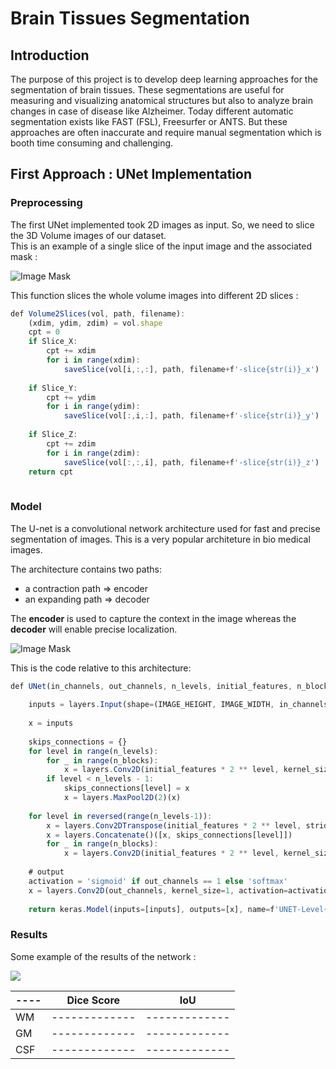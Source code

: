 # Brain Tissues Segmentation

## Introduction 
The purpose of this project is to develop deep learning approaches for the segmentation of brain tissues. These segmentations are useful for measuring and visualizing anatomical structures but also to analyze brain changes in case of disease like Alzheimer. Today different automatic segmentation exists like FAST (FSL), Freesurfer or ANTS. But these approaches are often inaccurate and require manual segmentation which is booth time consuming and challenging. 

## First Approach : UNet Implementation

### Preprocessing

The first UNet implemented took 2D images as input. So, we need to slice the 3D Volume images of our dataset.  
This is an example of a single slice of the input image and the associated mask : 

![Image Mask](https://github.com/sophieloiz/brain-tissues-segmentation/blob/master/img/preprocess.png)


This function slices the whole volume images into different 2D slices :



```javascript
def Volume2Slices(vol, path, filename):
    (xdim, ydim, zdim) = vol.shape
    cpt = 0
    if Slice_X:
        cpt += xdim
        for i in range(xdim):
            saveSlice(vol[i,:,:], path, filename+f'-slice{str(i)}_x')
            
    if Slice_Y:
        cpt += ydim
        for i in range(ydim):
            saveSlice(vol[:,i,:], path, filename+f'-slice{str(i)}_y')
            
    if Slice_Z:
        cpt += zdim
        for i in range(zdim):
            saveSlice(vol[:,:,i], path, filename+f'-slice{str(i)}_z')
    return cpt
    
```
### Model 

The U-net is a convolutional network architecture used for fast and precise segmentation of images. This is a very popular architeture in bio medical images. 

The architecture contains two paths:
* a contraction path => encoder
* an expanding path => decoder
 
 The **encoder** is used to capture the context in the image whereas the **decoder** will enable precise localization. 


![Image Mask](https://github.com/sophieloiz/brain-tissues-segmentation/blob/master/img/u-net-architecture.png)

This is the code relative to this architecture: 

```javascript
def UNet(in_channels, out_channels, n_levels, initial_features, n_blocks, IMAGE_HEIGHT, IMAGE_WIDTH):
   
    inputs = layers.Input(shape=(IMAGE_HEIGHT, IMAGE_WIDTH, in_channels))
    
    x = inputs
    
    skips_connections = {}
    for level in range(n_levels):
        for _ in range(n_blocks):
            x = layers.Conv2D(initial_features * 2 ** level, kernel_size=3, activation='relu', padding='same')(x)
        if level < n_levels - 1:
            skips_connections[level] = x 
            x = layers.MaxPool2D(2)(x) 
            
    for level in reversed(range(n_levels-1)): 
        x = layers.Conv2DTranspose(initial_features * 2 ** level, strides=2, kernel_size=3, activation='relu', padding='same')(x)
        x = layers.Concatenate()([x, skips_connections[level]]) 
        for _ in range(n_blocks):
            x = layers.Conv2D(initial_features * 2 ** level, kernel_size=3, activation='relu', padding='same')(x)
            
    # output
    activation = 'sigmoid' if out_channels == 1 else 'softmax'
    x = layers.Conv2D(out_channels, kernel_size=1, activation=activation, padding='same')(x)
    
    return keras.Model(inputs=[inputs], outputs=[x], name=f'UNET-Level{n_levels}-Features{initial_features}')
```


### Results

Some example of the results of the network : 

![](https://github.com/sophieloiz/brain-tissues-segmentation/blob/master/img/results_pve1.png)


 ---- | Dice Score| IoU
------------ | -------------| -------------
WM | -------------| -------------
GM |  -------------| -------------
CSF |  -------------| -------------
